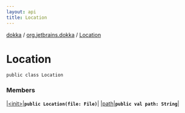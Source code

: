 ```yaml
---
layout: api
title: Location
---
```

[dokka](../../index.html) / [org.jetbrains.dokka](../index.html) / [Location](index.html)


# Location



```
public class Location
```


### Members


|[&lt;init&gt;](_init_.html)|**`public Location(file: File)`**|
|[path](path/index.html)|**`public val path: String`**|

